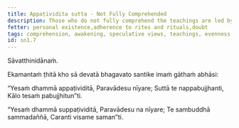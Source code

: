 ```yaml
---
title: Appaṭividita sutta - Not Fully Comprehended
description: Those who do not fully comprehend the teachings are led by others' views and do not awaken from sleep.
fetter: personal existence,adherence to rites and rituals,doubt
tags: comprehension, awakening, speculative views, teachings, evenness, unevenness, sn, sn1-11, sn1
id: sn1.7
---
```


Sāvatthinidānaṁ.

Ekamantaṁ ṭhitā kho sā devatā bhagavato santike imaṁ gāthaṁ abhāsi:

“Yesaṁ dhammā appaṭividitā,
Paravādesu nīyare;
Suttā te nappabujjhanti,
Kālo tesaṁ pabujjhitun”ti.

“Yesaṁ dhammā suppaṭividitā,
Paravādesu na nīyare;
Te sambuddhā sammadaññā,
Caranti visame saman”ti.
